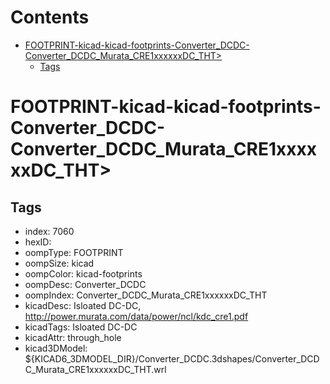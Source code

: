 



Contents
========

* [FOOTPRINT-kicad-kicad-footprints-Converter_DCDC-Converter_DCDC_Murata_CRE1xxxxxxDC_THT>](#footprint-kicad-kicad-footprints-converter_dcdc-converter_dcdc_murata_cre1xxxxxxdc_tht)
	* [Tags](#tags)

# FOOTPRINT-kicad-kicad-footprints-Converter_DCDC-Converter_DCDC_Murata_CRE1xxxxxxDC_THT>

## Tags

- index: 7060
- hexID: 
- oompType: FOOTPRINT
- oompSize: kicad
- oompColor: kicad-footprints
- oompDesc: Converter_DCDC
- oompIndex: Converter_DCDC_Murata_CRE1xxxxxxDC_THT
- kicadDesc: Isloated DC-DC, http://power.murata.com/data/power/ncl/kdc_cre1.pdf
- kicadTags: Isloated DC-DC
- kicadAttr: through_hole
- kicad3DModel: ${KICAD6_3DMODEL_DIR}/Converter_DCDC.3dshapes/Converter_DCDC_Murata_CRE1xxxxxxDC_THT.wrl
